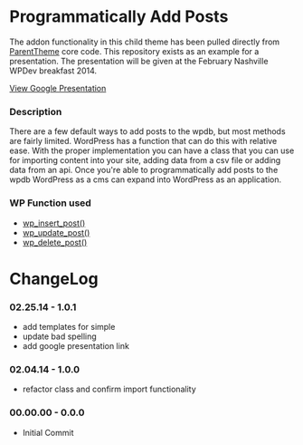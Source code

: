 Programmatically Add Posts
=========================

The addon functionality in this child theme has been pulled directly from [ParentTheme](https://github.com/vc27/ParentTheme/tree/master/includes/classes/CreatePosts) core code. This repository exists as an example for a presentation. The presentation will be given at the February Nashville WPDev breakfast 2014.

[View Google Presentation](https://docs.google.com/presentation/d/1X3eHhS_Gc76oQ97LYr7bNmPKORFZ5Aur7tpqVLqdlxU/pub?start=false&loop=false&delayms=3000)

### Description
There are a few default ways to add posts to the wpdb, but most methods are fairly limited. WordPress has a function that can do this with relative ease. With the proper implementation you can have a class that you can use for importing content into your site, adding data from a csv file or adding data from an api. Once you're able to programmatically add posts to the wpdb WordPress as a cms can expand into WordPress as an application.

### WP Function used
- [wp_insert_post()](https://codex.wordpress.org/Function_Reference/wp_insert_post)
- [wp_update_post()](https://codex.wordpress.org/Function_Reference/wp_update_post)
- [wp_delete_post()](https://codex.wordpress.org/Function_Reference/wp_delete_post)

ChangeLog
====================

### 02.25.14 - 1.0.1
- add templates for simple
- update bad spelling
- add google presentation link

### 02.04.14 - 1.0.0
- refactor class and confirm import functionality

### 00.00.00 - 0.0.0
- Initial Commit